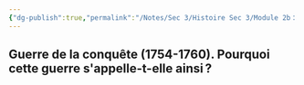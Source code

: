 ```yaml
---
{"dg-publish":true,"permalink":"/Notes/Sec 3/Histoire Sec 3/Module 2b：L'évolution de la Nouvelle-France, colonie appartenant à la France/2.17 Guerre de la Conquête 1754-1760/"}
---
```



## Guerre de la conquête (1754-1760). Pourquoi cette guerre s'appelle-t-elle ainsi ?

